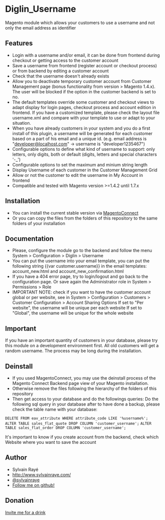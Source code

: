 # Diglin_Username #

Magento module which allows your customers to use a username and not only the email address as identifier

## Features

- Login with a username and/or email, it can be done from frontend during checkout or getting access to the customer account
- Save a username from frontend (register account or checkout process) or from backend by editing a customer account
- Check that the username doesn't already exists
- Allow you to deactivate temporary customer account from Customer Management page (bonus functionality from version > Magento 1.4.x). The user will be blocked if the option in the customer backend is set to no.
- The default templates override some customer and checkout views to adapt display for login pages, checkout process and account edition in frontend. If you have a customized template, please check the layout file username.xml and compare with your template to use or adapt to your situation.
- When you have already customers in your system and you do a first install of this plugin, a username will be generated for each customer based on a part of his email and a unique id. (e.g. email address is "developer@localhost.com" -> username is "developer1235467")
- Configurable options to define what kind of username to support: only letters, only digits, both or default (digits, letters and special characters '-_')
- Configurable options to set the maximum and minium string length
- Display Username of each customer in the Customer Management Grid
- Allow or not the customer to edit the username in My Account in frontend
- Compatible and tested with Magento version >=1.4.2 until 1.7.x

## Installation

- You can install the current stable version via [MagentoConnect](http://www.magentocommerce.com/magento-connect/username-support-login-register-checkout-by-diglin.html)
- Or you can copy the files from the folders of this repository to the same folders of your installation

## Documentation

- Please, configure the module go to the backend and follow the menu System > Configuration > Diglin > Username
- You can put the username into your email template, you can put the following string {{var customer.username}} in the email templates: account_new.html and account_new_confirmation.html
- If you have a 404 error page, try to login/logout and go back to the configuration page. Or save again the Administrator role in System > Permissions > Role
- IMPORTANT NOTE: check if you want to have the customer account global or per website, see in System > Configuration > Customers > Customer Configuration > Account Sharing Options
  If set to "Per website", the username will be unique per each website
  If set to "Global", the username will be unique for the whole website

## Important

If you have an important quantity of customers in your database, please try this module on a development environment first. All old customers will get a random username. The process may be long during the installation.

## Deinstall

- If you used MagentoConnect, you may use the deinstall process of the Magento Connect Backend page view of your Magento installation. 
- Otherwise remove the files following the hierarchy of the folders of this repository
- Then get access to your database and do the followings queries:
  Do the following sql query in your database after to have done a backup, please check the table name with your database:

`DELETE FROM eav_attribute WHERE attribute_code LIKE '%username%';`
`ALTER TABLE sales_flat_quote DROP COLUMN 'customer_username';`
`ALTER TABLE sales_flat_order DROP COLUMN 'customer_username';`

It's important to know if you create account from the backend, check which Website where you want to save the account

## Author

* Sylvain Rayé
* http://www.sylvainraye.com/
* [@sylvainraye](https://twitter.com/sylvainraye)
* [Follow me on github!](https://github.com/diglin)
 
## Donation

[Invite me for a drink](https://www.paypal.com/cgi-bin/webscr?cmd=_s-xclick&hosted_button_id=Y66QHLU5VX5BC)